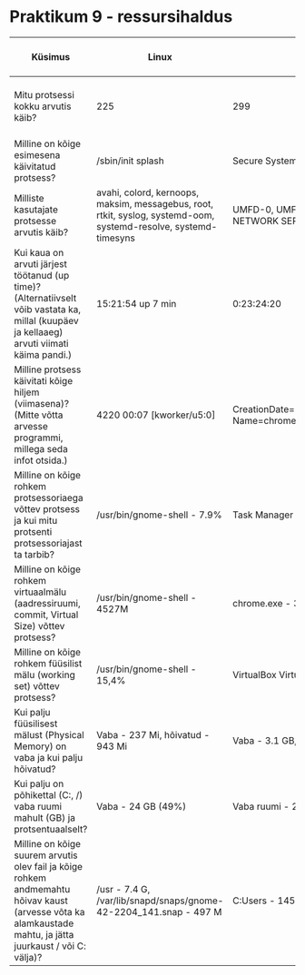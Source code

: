 # Praktikum 9 - ressursihaldus
|  Küsimus  |  Linux  |  Windows  |  Linuxis kasutatud käsklus  |  Windowsis kasutatud tööriist  |
|  ---  |  ---  |  ---  |  ---  |  ---  |
|  Mitu protsessi kokku arvutis käib?  |  225  |  299  |  ps -aux \| wc -l  |  Task Manager -> Performance -> Processes |
|  Milline on kõige esimesena käivitatud protsess?  | /sbin/init splash | Secure System | ps axo pid,cmd,comm,etime; ps -eo pid,args | Process Explorer -> Start Time |
| Milliste kasutajate protsesse arvutis käib? | avahi, colord, kernoops, maksim, messagebus, root, rtkit, syslog, systemd-oom, systemd-resolve, systemd-timesyns | UMFD-0, UMFD-6, maksi, nx, LOCAL SERVICE, NETWORK SERVICE, SYSTEM, DWM-6 | ps -eo user \| sort \| uniq | Process Explorer -> User Name |
|  Kui kaua on arvuti järjest töötanud (up time)? (Alternatiivselt võib vastata ka, millal (kuupäev ja kellaaeg) arvuti viimati käima pandi.)  |  15:21:54 up 7 min  |  0:23:24:20  |  uptime  |  Task Manager -> Performance -> Up time  |
|  Milline protsess käivitati kõige hiljem (viimasena)? (Mitte võtta arvesse programmi, millega seda infot otsida.)  |  4220   00:07 [kworker/u5:0]  |  CreationDate=20241119153508.518921+120 Name=chrome.exe  |  ps -eo pid,etime,cmd --sort=-etime  |  Process Explorer -> Start Time  |
|  Milline on kõige rohkem protsessoriaega võttev protsess ja kui mitu protsenti protsessoriajast ta tarbib?  |  /usr/bin/gnome-shell - 7.9%  |  Task Manager - 4.2%  |  htop  |  Task Manager -> Processes -> CPU  |
|  Milline on kõige rohkem virtuaalmälu (aadressiruumi, commit, Virtual Size) võttev protsess?  |  /usr/bin/gnome-shell - 4527M  |  chrome.exe - 3 432 750 972 K  |  htop -> VIRT  |  Process Explorer -> Virtual Size  |
|  Milline on kõige rohkem füüsilist mälu (working set) võttev protsess?  |   /usr/bin/gnome-shell - 15,4%  |  VirtualBox Virtual Machine - 2893.7 MB  |  htop -> MEM  |  Task Manager -> Processes -> Memory  |
|  Kui palju füüsilisest mälust (Physical Memory) on vaba ja kui palju hõivatud?  |  Vaba - 237 Mi, hõivatud - 943 Mi  |  Vaba - 3.1 GB, hõivatud - 12,3 GB  |  free -h  |  Task Manager -> Performance -> Memory  |
|  Kui palju on põhikettal (C:, /) vaba ruumi mahult (GB) ja protsentuaalselt?  |  Vaba - 24 GB (49%)  |  Vaba ruumi - 233 GB (49.16%)  |  df -h  |  File explorer -> Thic PC -> C: Properties -> General  |
|  Milline on kõige suurem arvutis olev fail ja kõige rohkem andmemahtu hõivav kaust (arvesse võta ka alamkaustade mahtu, ja jätta juurkaust / või C: välja)?  |  /usr - 7.4 G, /var/lib/snapd/snaps/gnome-42-2204_141.snap - 497 M  |  C:Users - 145 GB, Virtual Disk Image - 101 GB  |  sudo du -ah / /| sort -rh /| head -n 50  |  WinDirStat -> C:  |
